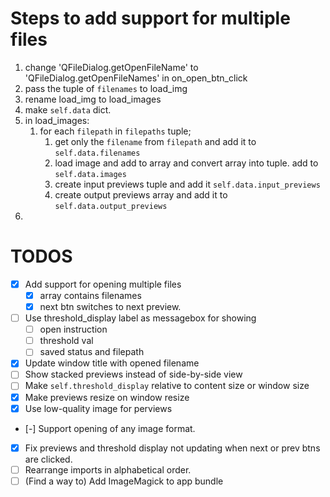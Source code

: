 # Steps to add support for multiple files

1. change 'QFileDialog.getOpenFileName' to 'QFileDialog.getOpenFileNames' in on_open_btn_click
2. pass the tuple of `filenames` to load_img
3. rename load_img to load_images
4. make `self.data` dict.
5. in load_images: 
   1. for each `filepath` in `filepaths` tuple; 
      1. get only the `filename` from `filepath` and add it to `self.data.filenames`
      2. load image and add to array and convert array into tuple. add to `self.data.images` 
      3. create input previews tuple and add it `self.data.input_previews`
      4. create output previews array and add it to `self.data.output_previews`
6. 

# TODOS
- [x] Add support for opening multiple files
  - [x] array contains filenames
  - [x] next btn switches to next preview.
- [ ] Use threshold_display label as messagebox for showing
  - [ ] open instruction
  - [ ] threshold val
  - [ ] saved status and filepath
- [x] Update window title with opened filename
- [ ] Show stacked previews instead of side-by-side view
- [ ] Make `self.threshold_display` relative to content size or window size
- [x] Make previews resize on window resize
- [x] Use low-quality image for perviews
- [-] Support opening of any image format.
- [x] Fix previews and threshold display not updating when next or prev btns are clicked.
- [ ] Rearrange imports in alphabetical order.
- [ ] (Find a way to) Add ImageMagick to app bundle

